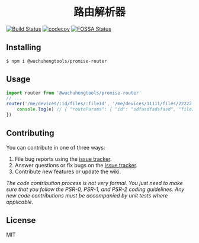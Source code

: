 <h1 align="center"> 路由解析器 </h1>

[![Build Status](https://travis-ci.org/wuchuhengtools/promise-router.svg?branch=master)](https://travis-ci.org/wuchuhengtools/promise-router)
[![codecov](https://codecov.io/gh/wuchuhengtools/promise-router/branch/master/graph/badge.svg?token=EDF42SJ22M)](https://codecov.io/gh/wuchuhengtools/promise-router)
[![FOSSA Status](https://app.fossa.com/api/projects/git%2Bgithub.com%2Fwuchuhengtools%2Fpromise-router.svg?type=shield)](https://app.fossa.com/projects/git%2Bgithub.com%2Fwuchuhengtools%2Fpromise-router?ref=badge_shield)

## Installing

```shell
$ npm i @wuchuhengtools/promise-router
```

## Usage

``` typescript
import router from '@wuchuhengtools/promise-router'
// ...
router('/me/devices/:id/files/:fileId', '/me/devices/11111/files/22222').then(e => {
    console.log(e) // { "routeParams": { "id": "sdfasdfadsfasd", "fileId": "22222" } 
})
```
## Contributing

You can contribute in one of three ways:

1. File bug reports using the [issue tracker](https://github.com/wuchuhengtools/promise-router/issues).
2. Answer questions or fix bugs on the [issue tracker](https://github.com/wuchuhengtools/promise-router/issues).
3. Contribute new features or update the wiki.

_The code contribution process is not very formal. You just need to make sure that you follow the PSR-0, PSR-1, and PSR-2 coding guidelines. Any new code contributions must be accompanied by unit tests where applicable._

## License

MIT